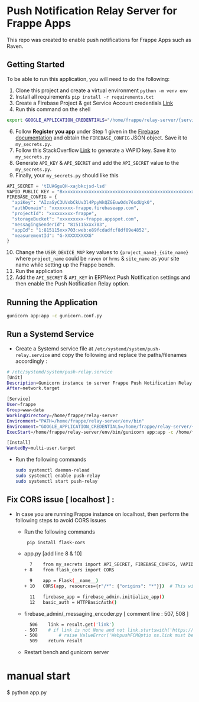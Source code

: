 # Push Notification Relay Server for Frappe Apps
This repo was created to enable push notifications for Frappe Apps such as Raven.

## Getting Started
To be able to run this application, you will need to do the following:

1. Clone this project and create a virtual environment `python -m venv env`
2. Install all requirements `pip install -r requirements.txt`
4. Create a Firebase Project & get Service Account credentials [Link](https://sharma-vikashkr.medium.com/firebase-how-to-setup-a-firebase-service-account-836a70bb6646)
5. Run this command on the shell
  ``` bash
  export GOOGLE_APPLICATION_CREDENTIALS="/home/frappe/relay-server/{service-account-file_name}.json"

  ```
6. Follow **Register you app** under Step 1 given in the [Firebase documentation](https://firebase.google.com/docs/web/setup#register-app) and obtain the `FIREBASE_CONFIG` JSON object. Save it to `my_secrets.py`.
7.  Follow this StackOverflow [Link](https://stackoverflow.com/a/54996207) to generate a VAPID key. Save it to `my_secrets.py`
8.  Generate `API_KEY` & `API_SECRET` and add the `API_SECRET` value to the `my_secrets.py`.
9.  Finally, your `my_secrets.py` should like this
``` python
API_SECRET = 'tIUAGguQH-xajbkcjsd-lsd'
VAPID_PUBLIC_KEY = "Bxxxxxxxxxxxxxxxxxxxxxxxxxxxxxxxxxxxxxxxxxxxxxxxxxxxxxxxxxxxxxxxxxxxxxxxxx"
FIREBASE_CONFIG = {
  "apiKey": "AIzaSyC3UVxbCkUv3l4PpyWkQZGEuwOds76sdUgk0",
  "authDomain": "xxxxxxxx-frappe.firebaseapp.com",
  "projectId": "xxxxxxxxx-frappe",
  "storageBucket": "xxxxxxxxx-frappe.appspot.com",
  "messagingSenderId": "815115xxx703",
  "appId": "1:815115xxx703:web:e89fcdadfcf8df09e4852",
  "measurementId": "G-XXXXXXXXXG"
}
```
10. Change the `USER_DEVICE_MAP` key values to `{project_name}_{site_name}` where `project_name` could be `raven` or `hrms` & `site_name` as your site name while setting up the Frappe bench.
11. Run the application
12. Add the `API_SECRET` & `API_KEY` in ERPNext Push Notification settings and then enable the Push Notification Relay option.

## Running the Application
``` bash
gunicorn app:app -c gunicorn.conf.py
```
## Run a Systemd Service
- Create a Systemd service file at `/etc/systemd/system/push-relay.service` and copy the following and replace the paths/filenames accordingly :
``` bash
# /etc/systemd/system/push-relay.service
[Unit]
Description=Gunicorn instance to server Frappe Push Notification Relay Server
After=network.target

[Service]
User=frappe
Group=www-data
WorkingDirectory=/home/frappe/relay-server
Environment="PATH=/home/frappe/relay-server/env/bin"
Environment="GOOGLE_APPLICATION_CREDENTIALS=/home/frappe/relay-server/{service-account-file_name}.json"
ExecStart=/home/frappe/relay-server/env/bin/gunicorn app:app -c /home/frappe/relay-server/gunicorn.conf.py

[Install]
WantedBy=multi-user.target
```
- Run the following commands
  ``` bash
  sudo systemctl daemon-reload
  sudo systemctl enable push-relay
  sudo systemctl start push-relay
  ```




## Fix CORS issue [ localhost ] :
- In case you are running Frappe instance on localhost, then perform the following steps to avoid CORS issues

  - Run the following commands
    ``` bash
     pip install flask-cors
    ```

     
  - app.py                                          [add line 8 & 10]
    ``` bash
      7    from my_secrets import API_SECRET, FIREBASE_CONFIG, VAPID_PUBLIC_KEY, BADGE_ICON
    + 8    from flask_cors import CORS
    
      9    app = Flask(__name__)
    + 10   CORS(app, resources={r"/*": {"origins": "*"}})  # This will allow all origins
    
      11   firebase_app = firebase_admin.initialize_app()
      12   basic_auth = HTTPBasicAuth()
    ```
  
  - firebase_admin/_messaging_encoder.py            [ comment line : 507, 508 ]
      ``` bash
        506    link = result.get('link')
     - 507    # if link is not None and not link.startswith('https://'):
     - 508        # raise ValueError('WebpushFCMOptio ns.link must be a HTTPS URL.') 
        509    return result
      ```
  
  - Restart bench and gunicorn server

# manual start
$ python app.py